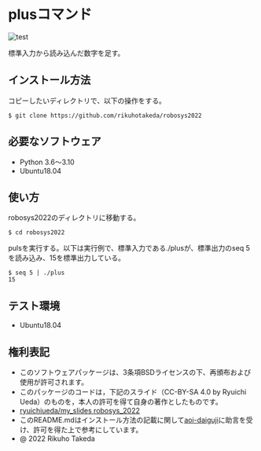 # plusコマンド
![test](https://github.com/rikuhotakeda/robosys2022/actions/workflows/test.yml/badge.svg)

標準入力から読み込んだ数字を足す。

## インストール方法
コピーしたいディレクトリで、以下の操作をする。
```
$ git clone https://github.com/rikuhotakeda/robosys2022
```

## 必要なソフトウェア
* Python 3.6～3.10
* Ubuntu18.04

## 使い方
robosys2022のディレクトリに移動する。  
```
$ cd robosys2022
```

pulsを実行する。以下は実行例で、標準入力である./plusが、標準出力のseq 5を読み込み、15を標準出力している。  
```
$ seq 5 | ./plus  
15
```

## テスト環境
* Ubuntu18.04

## 権利表記
* このソフトウェアパッケージは、3条項BSDライセンスの下、再頒布および使用が許可されます。
* このパッケージのコードは，下記のスライド（CC-BY-SA 4.0 by Ryuichi Ueda）のものを，本人の許可を得て自身の著作としたものです。
* [ryuichiueda/my_slides robosys_2022](https://github.com/ryuichiueda/my_slides/tree/master/robosys_2022)
* このREADME.mdはインストール方法の記載に関して[aoi-daiguji](https://github.com/aoi-daiguji/robosys2022)に助言を受け、許可を得た上で参考にしています。
* @ 2022 Rikuho Takeda
